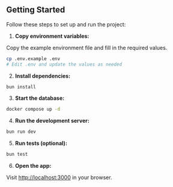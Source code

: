 ## Getting Started

Follow these steps to set up and run the project:

1. **Copy environment variables:**

Copy the example environment file and fill in the required values.

```sh
cp .env.example .env
# Edit .env and update the values as needed
```

2. **Install dependencies:**

```sh
bun install
```

3. **Start the database:**

```sh
docker compose up -d
```

4. **Run the development server:**

```sh
bun run dev
```

5. **Run tests (optional):**

```sh
bun test
```

6. **Open the app:**

Visit [http://localhost:3000](http://localhost:3000) in your browser.
